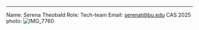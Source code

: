 ---
Name: Serena Theobald
Role: Tech-team
Email: serenat@bu.edu
CAS 2025
photo: ![IMG_7760](https://user-images.githubusercontent.com/73726129/214956269-f09cf523-7df9-4f55-802b-5b7f73da87ec.jpeg)

